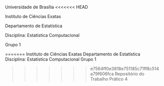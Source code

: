 Universidade de Brasília
<<<<<<< HEAD

Instituto de Ciências Exatas

Departamento de Estatística

Disciplina: Estatística Computacional

Grupo 1



=======
Instituto de Ciências Exatas
Departamento de Estatística
Disciplina: Estatística Computacional
Grupo 1


>>>>>>> e7564ff0e3818e751185c71ff8c514a79f606fca
Repositório do Trabalho Prático 4 
